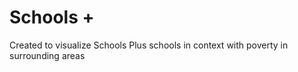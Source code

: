 Schools +
===

Created to visualize Schools Plus schools in context with poverty in surrounding areas
